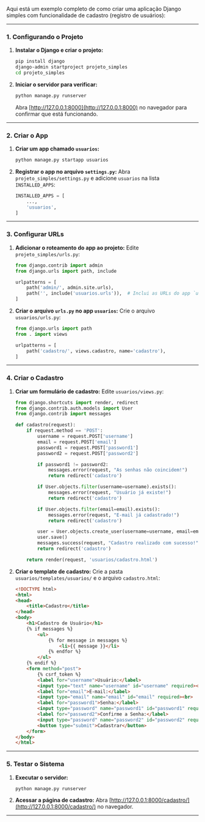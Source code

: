 Aqui está um exemplo completo de como criar uma aplicação Django simples com funcionalidade de cadastro (registro de usuários):

---

### **1. Configurando o Projeto**
1. **Instalar o Django e criar o projeto:**
   ```bash
   pip install django
   django-admin startproject projeto_simples
   cd projeto_simples
   ```

2. **Iniciar o servidor para verificar:**
   ```bash
   python manage.py runserver
   ```

   Abra [http://127.0.0.1:8000](http://127.0.0.1:8000) no navegador para confirmar que está funcionando.

---

### **2. Criar o App**
1. **Criar um app chamado `usuarios`:**
   ```bash
   python manage.py startapp usuarios
   ```

2. **Registrar o app no arquivo `settings.py`:**
   Abra `projeto_simples/settings.py` e adicione `usuarios` na lista `INSTALLED_APPS`:
   ```python
   INSTALLED_APPS = [
       ...,
       'usuarios',
   ]
   ```

---

### **3. Configurar URLs**
1. **Adicionar o roteamento do app ao projeto:**
   Edite `projeto_simples/urls.py`:
   ```python
   from django.contrib import admin
   from django.urls import path, include

   urlpatterns = [
       path('admin/', admin.site.urls),
       path('', include('usuarios.urls')),  # Inclui as URLs do app `usuarios`
   ]
   ```

2. **Criar o arquivo `urls.py` no app `usuarios`:**
   Crie o arquivo `usuarios/urls.py`:
   ```python
   from django.urls import path
   from . import views

   urlpatterns = [
       path('cadastro/', views.cadastro, name='cadastro'),
   ]
   ```

---

### **4. Criar o Cadastro**
1. **Criar um formulário de cadastro:**
   Edite `usuarios/views.py`:
   ```python
   from django.shortcuts import render, redirect
   from django.contrib.auth.models import User
   from django.contrib import messages

   def cadastro(request):
       if request.method == 'POST':
           username = request.POST['username']
           email = request.POST['email']
           password1 = request.POST['password1']
           password2 = request.POST['password2']

           if password1 != password2:
               messages.error(request, "As senhas não coincidem!")
               return redirect('cadastro')

           if User.objects.filter(username=username).exists():
               messages.error(request, "Usuário já existe!")
               return redirect('cadastro')

           if User.objects.filter(email=email).exists():
               messages.error(request, "E-mail já cadastrado!")
               return redirect('cadastro')

           user = User.objects.create_user(username=username, email=email, password=password1)
           user.save()
           messages.success(request, "Cadastro realizado com sucesso!")
           return redirect('cadastro')

       return render(request, 'usuarios/cadastro.html')
   ```

2. **Criar o template de cadastro:**
   Crie a pasta `usuarios/templates/usuarios/` e o arquivo `cadastro.html`:
   ```html
   <!DOCTYPE html>
   <html>
   <head>
       <title>Cadastro</title>
   </head>
   <body>
       <h1>Cadastro de Usuário</h1>
       {% if messages %}
           <ul>
               {% for message in messages %}
                   <li>{{ message }}</li>
               {% endfor %}
           </ul>
       {% endif %}
       <form method="post">
           {% csrf_token %}
           <label for="username">Usuário:</label>
           <input type="text" name="username" id="username" required><br>
           <label for="email">E-mail:</label>
           <input type="email" name="email" id="email" required><br>
           <label for="password1">Senha:</label>
           <input type="password" name="password1" id="password1" required><br>
           <label for="password2">Confirme a Senha:</label>
           <input type="password" name="password2" id="password2" required><br>
           <button type="submit">Cadastrar</button>
       </form>
   </body>
   </html>
   ```

---

### **5. Testar o Sistema**
1. **Executar o servidor:**
   ```bash
   python manage.py runserver
   ```

2. **Acessar a página de cadastro:**
   Abra [http://127.0.0.1:8000/cadastro/](http://127.0.0.1:8000/cadastro/) no navegador.

---